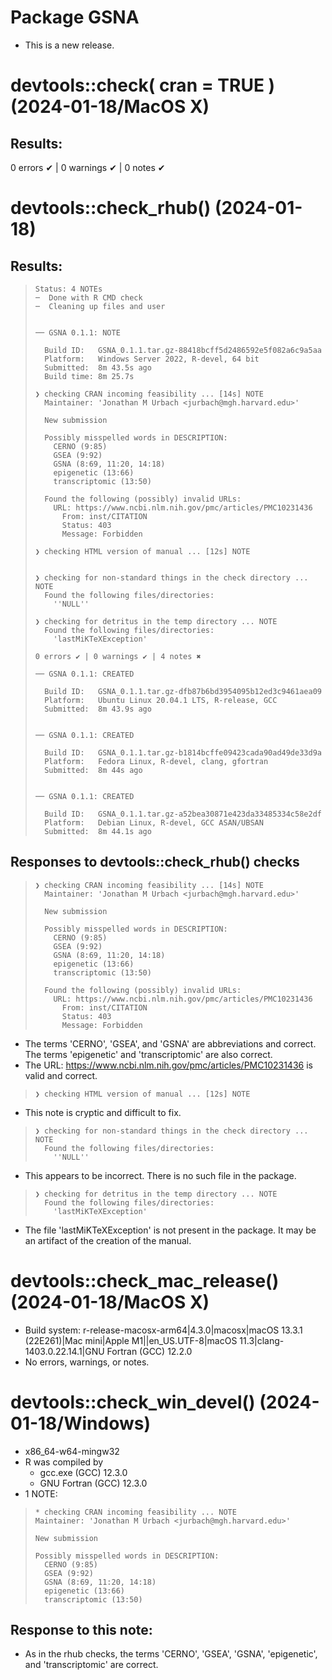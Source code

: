 # Package GSNA  

* This is a new release.  


# devtools::check( cran = TRUE ) (2024-01-18/MacOS X)

## Results:

0 errors ✔ | 0 warnings ✔ | 0 notes ✔


# devtools::check_rhub() (2024-01-18)

## Results:


>     Status: 4 NOTEs
>     ─  Done with R CMD check
>     ─  Cleaning up files and user
>         
>     
>     ── GSNA 0.1.1: NOTE
>     
>       Build ID:   GSNA_0.1.1.tar.gz-88418bcff5d2486592e5f082a6c9a5aa
>       Platform:   Windows Server 2022, R-devel, 64 bit
>       Submitted:  8m 43.5s ago
>       Build time: 8m 25.7s
>     
>     ❯ checking CRAN incoming feasibility ... [14s] NOTE
>       Maintainer: 'Jonathan M Urbach <jurbach@mgh.harvard.edu>'
>       
>       New submission
>       
>       Possibly misspelled words in DESCRIPTION:
>         CERNO (9:85)
>         GSEA (9:92)
>         GSNA (8:69, 11:20, 14:18)
>         epigenetic (13:66)
>         transcriptomic (13:50)
>       
>       Found the following (possibly) invalid URLs:
>         URL: https://www.ncbi.nlm.nih.gov/pmc/articles/PMC10231436
>           From: inst/CITATION
>           Status: 403
>           Message: Forbidden
>     
>     ❯ checking HTML version of manual ... [12s] NOTE
>       
>     
>     ❯ checking for non-standard things in the check directory ... NOTE
>       Found the following files/directories:
>         ''NULL''
>     
>     ❯ checking for detritus in the temp directory ... NOTE
>       Found the following files/directories:
>         'lastMiKTeXException'
>     
>     0 errors ✔ | 0 warnings ✔ | 4 notes ✖
>     
>     ── GSNA 0.1.1: CREATED
>     
>       Build ID:   GSNA_0.1.1.tar.gz-dfb87b6bd3954095b12ed3c9461aea09
>       Platform:   Ubuntu Linux 20.04.1 LTS, R-release, GCC
>       Submitted:  8m 43.9s ago
>     
>     
>     ── GSNA 0.1.1: CREATED
>     
>       Build ID:   GSNA_0.1.1.tar.gz-b1814bcffe09423cada90ad49de33d9a
>       Platform:   Fedora Linux, R-devel, clang, gfortran
>       Submitted:  8m 44s ago
>     
>     
>     ── GSNA 0.1.1: CREATED
>     
>       Build ID:   GSNA_0.1.1.tar.gz-a52bea30871e423da33485334c58e2df
>       Platform:   Debian Linux, R-devel, GCC ASAN/UBSAN
>       Submitted:  8m 44.1s ago
>     
>     


## Responses to devtools::check_rhub() checks  

>     ❯ checking CRAN incoming feasibility ... [14s] NOTE
>       Maintainer: 'Jonathan M Urbach <jurbach@mgh.harvard.edu>'
>       
>       New submission
>       
>       Possibly misspelled words in DESCRIPTION:
>         CERNO (9:85)
>         GSEA (9:92)
>         GSNA (8:69, 11:20, 14:18)
>         epigenetic (13:66)
>         transcriptomic (13:50)
>       
>       Found the following (possibly) invalid URLs:
>         URL: https://www.ncbi.nlm.nih.gov/pmc/articles/PMC10231436
>           From: inst/CITATION
>           Status: 403
>           Message: Forbidden

* The terms 'CERNO', 'GSEA', and 'GSNA' are abbreviations and correct. The terms 'epigenetic' and 'transcriptomic' are also correct.  
* The URL: https://www.ncbi.nlm.nih.gov/pmc/articles/PMC10231436 is valid and correct.  

>     ❯ checking HTML version of manual ... [12s] NOTE

* This note is cryptic and difficult to fix.  

>     ❯ checking for non-standard things in the check directory ... NOTE
>       Found the following files/directories:
>         ''NULL''

* This appears to be incorrect. There is no such file in the package.  

>     ❯ checking for detritus in the temp directory ... NOTE
>       Found the following files/directories:
>         'lastMiKTeXException'

* The file 'lastMiKTeXException' is not present in the package. It may be an artifact of the creation of the manual.   


# devtools::check_mac_release() (2024-01-18/MacOS X)

* Build system: r-release-macosx-arm64|4.3.0|macosx|macOS 13.3.1 (22E261)|Mac mini|Apple M1||en_US.UTF-8|macOS 11.3|clang-1403.0.22.14.1|GNU Fortran (GCC) 12.2.0 
* No errors, warnings, or notes.

# devtools::check_win_devel() (2024-01-18/Windows)

* x86_64-w64-mingw32  
* R was compiled by  
  +  gcc.exe (GCC) 12.3.0  
  +  GNU Fortran (GCC) 12.3.0  
* 1 NOTE:

>     * checking CRAN incoming feasibility ... NOTE
>     Maintainer: 'Jonathan M Urbach <jurbach@mgh.harvard.edu>'
>     
>     New submission
>     
>     Possibly misspelled words in DESCRIPTION:
>       CERNO (9:85)
>       GSEA (9:92)
>       GSNA (8:69, 11:20, 14:18)
>       epigenetic (13:66)
>       transcriptomic (13:50)
>     

## Response to this note:  

* As in the rhub checks, the terms 'CERNO', 'GSEA', 'GSNA', 'epigenetic', and 'transcriptomic' are correct.


